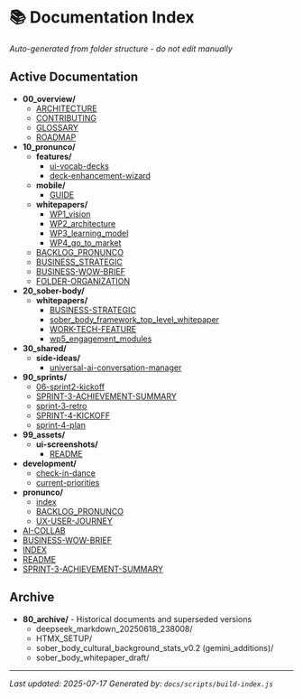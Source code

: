 # 📚 Documentation Index

*Auto-generated from folder structure - do not edit manually*

## Active Documentation

* **00_overview/**
  * [ARCHITECTURE](00_overview/ARCHITECTURE.md)
  * [CONTRIBUTING](00_overview/CONTRIBUTING.md)
  * [GLOSSARY](00_overview/GLOSSARY.md)
  * [ROADMAP](00_overview/ROADMAP.md)
* **10_pronunco/**
  * **features/**
    * [ui-vocab-decks](10_pronunco/features/001-ui-vocab-decks.md)
    * [deck-enhancement-wizard](10_pronunco/features/002-deck-enhancement-wizard.md)
  * **mobile/**
    * [GUIDE](10_pronunco/mobile/GUIDE.md)
  * **whitepapers/**
    * [WP1_vision](10_pronunco/whitepapers/WP1_vision.md)
    * [WP2_architecture](10_pronunco/whitepapers/WP2_architecture.md)
    * [WP3_learning_model](10_pronunco/whitepapers/WP3_learning_model.md)
    * [WP4_go_to_market](10_pronunco/whitepapers/WP4_go_to_market.md)
  * [BACKLOG_PRONUNCO](10_pronunco/BACKLOG_PRONUNCO.md)
  * [BUSINESS_STRATEGIC](10_pronunco/BUSINESS_STRATEGIC.md)
  * [BUSINESS-WOW-BRIEF](10_pronunco/BUSINESS-WOW-BRIEF.md)
  * [FOLDER-ORGANIZATION](10_pronunco/FOLDER-ORGANIZATION.md)
* **20_sober-body/**
  * **whitepapers/**
    * [BUSINESS-STRATEGIC](20_sober-body/whitepapers/BUSINESS-STRATEGIC.md)
    * [sober_body_framework_top_level_whitepaper](20_sober-body/whitepapers/sober_body_framework_top_level_whitepaper.md)
    * [WORK-TECH-FEATURE](20_sober-body/whitepapers/WORK-TECH-FEATURE.md)
    * [wp5_engagement_modules](20_sober-body/whitepapers/wp5_engagement_modules.md)
* **30_shared/**
  * **side-ideas/**
    * [universal-ai-conversation-manager](30_shared/side-ideas/universal-ai-conversation-manager.md)
* **90_sprints/**
  * [06-sprint2-kickoff](90_sprints/2025-06-sprint2-kickoff.md)
  * [SPRINT-3-ACHIEVEMENT-SUMMARY](90_sprints/SPRINT-3-ACHIEVEMENT-SUMMARY.md)
  * [sprint-3-retro](90_sprints/sprint-3-retro.md)
  * [SPRINT-4-KICKOFF](90_sprints/SPRINT-4-KICKOFF.md)
  * [sprint-4-plan](90_sprints/sprint-4-plan.md)
* **99_assets/**
  * **ui-screenshots/**
    * [README](99_assets/ui-screenshots/README.md)
* **development/**
  * [check-in-dance](development/check-in-dance.md)
  * [current-priorities](development/current-priorities.md)
* **pronunco/**
  * [index](pronunco/00_index.md)
  * [BACKLOG_PRONUNCO](pronunco/BACKLOG_PRONUNCO.md)
  * [UX-USER-JOURNEY](pronunco/UX-USER-JOURNEY.md)
* [AI-COLLAB](AI-COLLAB.md)
* [BUSINESS-WOW-BRIEF](BUSINESS-WOW-BRIEF.md)
* [INDEX](INDEX.md)
* [README](README.md)
* [SPRINT-3-ACHIEVEMENT-SUMMARY](SPRINT-3-ACHIEVEMENT-SUMMARY.md)

## Archive

* **80_archive/** - Historical documents and superseded versions
  * deepseek_markdown_20250618_238008/
  * HTMX_SETUP/
  * sober_body_cultural_background_stats_v0.2 (gemini_additions)/
  * sober_body_whitepaper_draft/

---

*Last updated: 2025-07-17*
*Generated by: `docs/scripts/build-index.js`*
